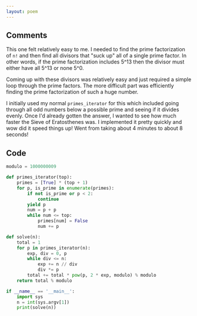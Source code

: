 ```yaml
---
layout: poem
---
```


## Comments

This one felt relatively easy to me.  I needed to find the prime factorization
of `n!` and then find all divisors that "suck up" all of a single prime factor.
In other words, if the prime factorization includes 5^13 then the divisor must
either have all 5^13 or none 5^0.

Coming up with these divisors was relatively easy and just required a simple
loop through the prime factors.  The more difficult part was efficiently
finding the prime factorization of such a huge number.

I initially used my normal `primes_iterator` for this which included going
through all odd numbers below a possible prime and seeing if it divides evenly.
Once I'd already gotten the answer, I wanted to see how much faster the Sieve
of Eratosthenes was.  I implemented it pretty quickly and wow did it speed
things up!  Went from taking about 4 minutes to about 8 seconds!

## Code

```python
modulo = 1000000009

def primes_iterator(top):
    primes = [True] * (top + 1)
    for p, is_prime in enumerate(primes):
        if not is_prime or p < 2:
            continue
        yield p
        num = p + p
        while num <= top:
            primes[num] = False
            num += p

def solve(n):
    total = 1
    for p in primes_iterator(n):
        exp, div = 0, p
        while div <= n:
            exp += n // div
            div *= p
        total += total * pow(p, 2 * exp, modulo) % modulo
    return total % modulo

if __name__ == '__main__':
    import sys
    n = int(sys.argv[1])
    print(solve(n))
```
